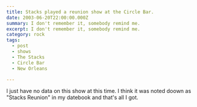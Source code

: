 ```yaml
---
title: Stacks played a reunion show at the Circle Bar.
date: 2003-06-20T22:00:00.000Z
summary: I don't remember it, somebody remind me.
excerpt: I don't remember it, somebody remind me.
category: rock
tags:
  - post 
  - shows
  - The Stacks
  - Circle Bar
  - New Orleans

---
```


I just have no data on this show at this time. I think it was noted doown as "Stacks Reunion" in my datebook and that's all I got.

